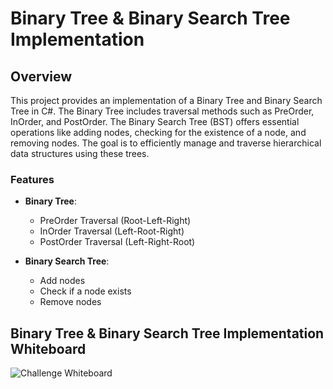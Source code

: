 ﻿# Binary Tree & Binary Search Tree Implementation

## Overview
This project provides an implementation of a Binary Tree and Binary Search Tree in C#. The Binary Tree includes traversal methods such as PreOrder, InOrder, and PostOrder. The Binary Search Tree (BST) offers essential operations like adding nodes, checking for the existence of a node, and removing nodes. The goal is to efficiently manage and traverse hierarchical data structures using these trees.

### Features
- **Binary Tree**:
  - PreOrder Traversal (Root-Left-Right)
  - InOrder Traversal (Left-Root-Right)
  - PostOrder Traversal (Left-Right-Root)
  
- **Binary Search Tree**:
  - Add nodes
  - Check if a node exists
  - Remove nodes
	
	
## Binary Tree & Binary Search Tree Implementation Whiteboard
![**Challenge Whiteboard**](/Assest/TreeImplementation-WB.jpg)
